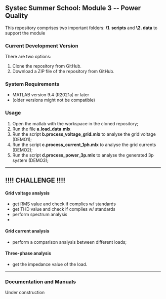 Systec Summer School: Module 3 -- Power Quality 
----

This repository comprises two important folders: **\1. scripts** and **\2. data** to support the module

### Current Development Version
There are two options:
1. Clone the repository from GitHub.
2. Download a ZIP file of the repository from GitHub.


### System Requirements
*   MATLAB version 9.4 (R2021a) or later
*   (older versions might not be compatible)

### Usage
1. Open the matlab with the workspace in the cloned repository;
2. Run the file **a.load_data.mlx**
3. Run the script **b.process_voltage_grid.mlx** to analyse the grid voltage (DEMO1);
4. Run the script **c.process_current_1ph.mlx** to analyse the grid currents (DEMO2);
5. Run the script **d.process_power_3p.mlx** to analyse the generated 3p system (DEMO3);

----

## !!!!  CHALLENGE  !!!!

#### Grid voltage analysis
*  get RMS value and check if complies w/ standards
*  get THD value and check if complies w/ standards
*  perform spectrum analysis
*  
#### Grid current analysis
*  perform a comparison analysis between different loads;

#### Three-phase analysis
* get the impedance value of the load.


----
### Documentation and Manuals
Under construction

